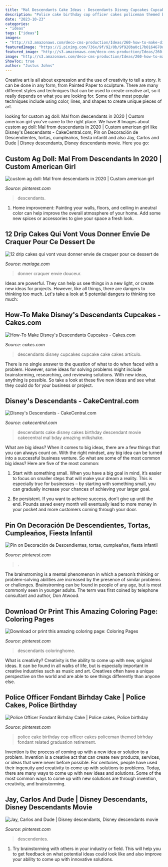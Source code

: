 ```yaml
---
title: "Mal Descendants Cake Ideas : Descendants Disney Cupcakes Cupcake Cake Cakes Artículo"
description: "Police cake birthday cop officer cakes policeman themed birhday fondant related graduation retirement"
date: "2023-10-23"
categories:
- "ideas"
tags: ["ideas"]
images:
- "http://s3.amazonaws.com/deco-cms-production/Ideas/260-how-to-make-disney-s-descendants-cupcakes-9800/tutorials-descendants-cupcakes-3.jpg"
featuredImage: "https://i.pinimg.com/736x/9f/92/0b/9f920ba0c17b0164670da022234ee0cf--police-cake-cop-cake.jpg"
featured_image: "http://s3.amazonaws.com/deco-cms-production/Ideas/260-how-to-make-disney-s-descendants-cupcakes-9800/tutorials-descendants-cupcakes-3.jpg"
image: "http://s3.amazonaws.com/deco-cms-production/Ideas/260-how-to-make-disney-s-descendants-cupcakes-9800/tutorials-descendants-cupcakes-3.jpg"
ShowToc: true
author: "Justus Johns"
---
```



Creative art is all about expression and the use of creativity to tell a story. It can be done in any form, from Painted Paper to sculpture. There are many different styles and techniques that can be used to create creative art, so it really depends on what you are looking for. Some of the most popular techniques include using color, lines, and shapes to create unique pieces of art.

	

		
looking for custom ag doll: Mal from descendants in 2020 | Custom american girl you've came to the right place. We have 8 Images about custom ag doll: Mal from descendants in 2020 | Custom american girl like Disney&#039;s Descendants - CakeCentral.com, Pin on Decoración de Descendientes, tortas, cumpleaños, fiesta infantil and also Jay, Carlos and Dude | Disney descendants, Disney descendants movie. Here you go:
		
    
## Custom Ag Doll: Mal From Descendants In 2020 | Custom American Girl

<img loading=lazy src="https://i.pinimg.com/736x/9a/45/aa/9a45aa9191f1bfeb8f34fcd75eff169f.jpg" onerror="this.onerror=null;this.src='https://tse2.mm.bing.net/th?id=OIP.PN0ME4M5Gq_FWiBgX9gjeQHaNr&amp;pid=15.1';" alt="custom ag doll: Mal from descendants in 2020 | Custom american girl">

_Source: pinterest.com_

>descendants. 

	

1. Home improvement: Painting your walls, floors, and ceiling in aneutral color can help improve the overall atmosphere of your home. Add some new spices or accessories to give your space a fresh look. 

    
## 12 Drip Cakes Qui Vont Vous Donner Envie De Craquer Pour Ce Dessert De

<img loading=lazy src="https://www.mariage.com/wp-content/uploads/2016/03/drip-cake-vert-meringue.jpg" onerror="this.onerror=null;this.src='https://tse4.mm.bing.net/th?id=OIP.U3UEoaxOFRCHD-8LjJkCpwDWEs&amp;pid=15.1';" alt="12 drip cakes qui vont vous donner envie de craquer pour ce dessert de">

_Source: mariage.com_

>donner craquer envie douceur. 

	

Ideas are powerful. They can help us see things in a new light, or create new ideas for projects. However, like all things, there are dangers to thinking too much. Let's take a look at 5 potential dangers to thinking too much:

    
## How-To Make Disney&#039;s Descendants Cupcakes - Cakes.com

<img loading=lazy src="http://s3.amazonaws.com/deco-cms-production/Ideas/260-how-to-make-disney-s-descendants-cupcakes-9800/tutorials-descendants-cupcakes-3.jpg" onerror="this.onerror=null;this.src='https://tse2.mm.bing.net/th?id=OIP.SkMrO5OZQLp95lcDBgD3EgHaDp&amp;pid=15.1';" alt="How-To Make Disney&#039;s Descendants Cupcakes - Cakes.com">

_Source: cakes.com_

>descendants disney cupcakes cupcake cake cakes artículo. 

	

There is no single answer to the question of what to do when faced with a problem. However, some ideas for solving problems might include brainstorming, researching, and reviewing solutions. With new ideas, anything is possible. So take a look at these five new ideas and see what they could do for your business or project.

    
## Disney&#039;s Descendants - CakeCentral.com

<img loading=lazy src="https://cdn001.cakecentral.com/gallery/2015/10/900_hYc7u7gVAv-disneys-descendants.jpg" onerror="this.onerror=null;this.src='https://tse1.mm.bing.net/th?id=OIP.v5HGtYSRpaGbRQJDBNTz7wHaNK&amp;pid=15.1';" alt="Disney&#039;s Descendants - CakeCentral.com">

_Source: cakecentral.com_

>descendants cake disney cakes birthday descendant movie cakecentral mal bday amazing milkshake. 

	

What are big ideas?
When it comes to big ideas, there are a few things that you can always count on. With the right mindset, any big idea can be turned into a successful business venture. So what are some of the most common big ideas? Here are five of the most common:
1. Start with something small. When you have a big goal in mind, it’s easier to focus on smaller steps that will make your dream a reality. This is especially true for businesses – by starting with something small, you can gradually increase your chances of achieving your larger goal.

2. Be persistent. If you want to achieve success, don’t give up until the end. Pounds saved every month will eventually lead to more money in your pocket and more customers coming through your door.

    
## Pin On Decoración De Descendientes, Tortas, Cumpleaños, Fiesta Infantil

<img loading=lazy src="https://i.pinimg.com/originals/e5/61/8f/e5618f2a22397cfc5ef7a74f294492cd.jpg" onerror="this.onerror=null;this.src='https://tse4.mm.bing.net/th?id=OIP.OFr-sF2E37UOmxmY7vBwTAHaNK&amp;pid=15.1';" alt="Pin on Decoración de Descendientes, tortas, cumpleaños, fiesta infantil">

_Source: pinterest.com_

>. 

	

The brainstroming is a mental phenomenon in which a person’s thinking or problem-solving abilities are increased by the presence of similar problems or challenges. Brainstroming can be found in people of any age, but is most commonly seen in younger adults. The term was first coined by telephone consultant and author, Don Atwood.

    
## Download Or Print This Amazing Coloring Page: Coloring Pages

<img loading=lazy src="https://i.pinimg.com/736x/c3/fe/48/c3fe48474fcf43847f978ca1ace544b1.jpg" onerror="this.onerror=null;this.src='https://tse3.mm.bing.net/th?id=OIP.IoGs_yvzBRJhkbnrddrYIwHaHa&amp;pid=15.1';" alt="Download or print this amazing coloring page: Coloring Pages">

_Source: pinterest.com_

>descendants coloringhome. 

	

What is creativity?
Creativity is the ability to come up with new, original ideas. It can be found in all walks of life, but is especially important in creative industries such as music and art. Creatives often have a unique perspective on the world and are able to see things differently than anyone else.

    
## Police Officer Fondant Birhday Cake | Police Cakes, Police Birthday

<img loading=lazy src="https://i.pinimg.com/736x/9f/92/0b/9f920ba0c17b0164670da022234ee0cf--police-cake-cop-cake.jpg" onerror="this.onerror=null;this.src='https://tse3.mm.bing.net/th?id=OIP.bpHWUpKr7XKioWEL4kjFmwHaIR&amp;pid=15.1';" alt="Police Officer Fondant Birhday Cake | Police cakes, Police birthday">

_Source: pinterest.com_

>police cake birthday cop officer cakes policeman themed birhday fondant related graduation retirement. 

	

Invention is the process of coming up with a new idea or solution to a problem. Invention is a creative act that can create new products, services, or ideas that were never before possible. For centuries, people have used their ingenuity and creativity to come up with solutions to problems. Today, there are many ways to come up with new ideas and solutions. Some of the most common ways to come up with new solutions are through invention, creativity, and brainstorming.

    
## Jay, Carlos And Dude | Disney Descendants, Disney Descendants Movie

<img loading=lazy src="https://i.pinimg.com/736x/cb/73/0c/cb730c27b531307a9a108a245ab303b4.jpg" onerror="this.onerror=null;this.src='https://tse4.mm.bing.net/th?id=OIP.Jbpw_O2HwTl9Uu0Eme499AHaHa&amp;pid=15.1';" alt="Jay, Carlos and Dude | Disney descendants, Disney descendants movie">

_Source: pinterest.com_

>descendentes. 

	

1. Try brainstorming with others in your industry or field. This will help you to get feedback on what potential ideas could look like and also improve your ability to come up with innovative solutions.

